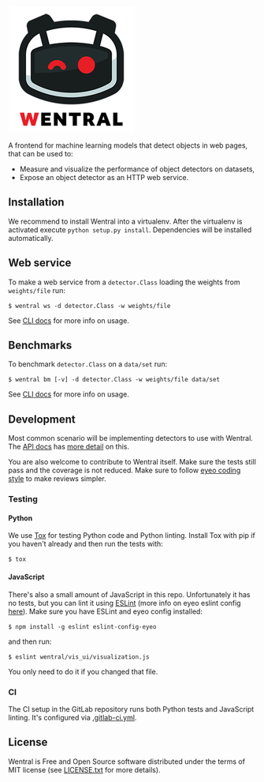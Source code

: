 ![Wentral](docs/img/eyeo_like_robot-transparent-256.png)


A frontend for machine learning models that detect objects in web pages, that
can be used to:

- Measure and visualize the performance of object detectors on datasets,
- Expose an object detector as an HTTP web service.

## Installation

We recommend to install Wentral into a virtualenv. After the virtualenv is
activated execute `python setup.py install`. Dependencies will be installed
automatically.

## Web service

To make a web service from a `detector.Class` loading the weights from
`weights/file` run:

    $ wentral ws -d detector.Class -w weights/file

See [CLI docs](https://eyeo.gitlab.io/machine-learning/wentral/cli/#web-service) for more info on usage.

## Benchmarks

To benchmark `detector.Class` on a `data/set` run:

    $ wentral bm [-v] -d detector.Class -w weights/file data/set

See [CLI docs](https://eyeo.gitlab.io/machine-learning/wentral/cli/#benchmarking) for more info on usage.

## Development

Most common scenario will be implementing detectors to use with Wentral. The
[API docs](https://eyeo.gitlab.io/machine-learning/wentral/api/) has [more detail](https://eyeo.gitlab.io/machine-learning/wentral/api/#implementing-detectors) on this.

You are also welcome to contribute to Wentral itself. Make sure the tests still
pass and the coverage is not reduced. Make sure to follow
[eyeo coding style](https://adblockplus.org/coding-style#python) to make
reviews simpler.

### Testing

#### Python

We use [Tox][4] for testing Python code and Python linting. Install Tox with
pip if you haven't already and then run the tests with:

    $ tox

#### JavaScript

There's also a small amount of JavaScript in this repo. Unfortunately it has no
tests, but you can lint it using [ESLint][5] (more info on eyeo eslint config
[here][3]). Make sure you have ESLint and eyeo config installed:

    $ npm install -g eslint eslint-config-eyeo

and then run:

    $ eslint wentral/vis_ui/visualization.js

You only need to do it if you changed that file.

### CI

The CI setup in the GitLab repository runs both Python tests and JavaScript
linting. It's configured via [.gitlab-ci.yml](.gitlab-ci.yml).

## License

Wentral is Free and Open Source software distributed under the terms of MIT
license (see [LICENSE.txt](LICENSE.txt) for more details).


[3]: https://gitlab.com/eyeo/auxiliary/eyeo-coding-style/-/tree/master/eslint-config-eyeo
[4]: https://tox.readthedocs.io/en/latest/
[5]: https://eslint.org/
